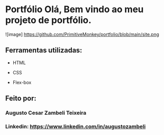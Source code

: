 # Portfólio Olá, Bem vindo ao meu projeto de portfólio.

![image] https://github.com/PrimitiveMonkey/portfolio/blob/main/site.png

## Ferramentas utilizadas:

* HTML

* CSS

* Flex-box

## Feito por: 

### Augusto Cesar Zambeli Teixeira

### Linkedin: https://www.linkedin.com/in/augustozambeli
